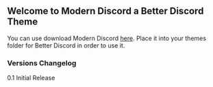 ## Welcome to Modern Discord a Better Discord Theme

You can use download Modern Discord [here](https://raw.githubusercontent.com/Technologx/Modern-Discord/main/Modern%20Discord.theme.css). Place it into your themes folder for Better Discord in order to use it.

### Versions Changelog

0.1 Initial Release
